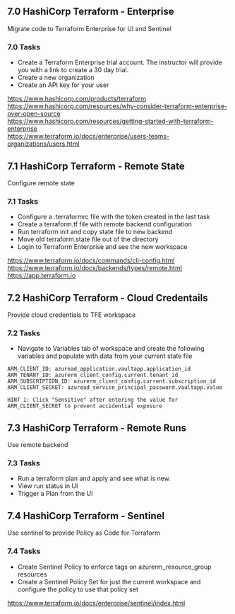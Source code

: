 ## 7.0 HashiCorp Terraform - Enterprise
Migrate code to Terraform Enterprise for UI and Sentinel

### 7.0 Tasks
* Create a Terraform Enterprise trial account. The instructor will provide you with a link to create a 30 day trial.
* Create a new organization
* Create an API key for your user

https://www.hashicorp.com/products/terraform  
https://www.hashicorp.com/resources/why-consider-terraform-enterprise-over-open-source  
https://www.hashicorp.com/resources/getting-started-with-terraform-enterprise  
https://www.terraform.io/docs/enterprise/users-teams-organizations/users.html  

## 7.1 HashiCorp Terraform - Remote State
Configure remote state

### 7.1 Tasks
* Configure a .terraformrc file with the token created in the last task
* Create a terraform.tf file with remote backend configuration
* Run terraform init and copy state file to new backend
* Move old terraform.state file out of the directory
* Login to Terraform Enterprise and see the new workspace

https://www.terraform.io/docs/commands/cli-config.html  
https://www.terraform.io/docs/backends/types/remote.html  
https://app.terraform.io  

## 7.2 HashiCorp Terraform - Cloud Credentails
Provide cloud credentials to TFE workspace

### 7.2 Tasks
* Navigate to Variables tab of workspace and create the following variables and populate with data from your current state file

`ARM_CLIENT_ID: azuread_application.vaultapp.application_id`  
`ARM_TENANT_ID: azurerm_client_config.current.tenant_id`  
`ARM_SUBSCRIPTION_ID: azurerm_client_config.current.subscription_id`  
`ARM_CLIENT_SECRET: azuread_service_principal_password.vaultapp.value`  

`HINT 1: Click "Sensitive" after entering the value for ARM_CLIENT_SECRET to prevent accidential exposure`

## 7.3 HashiCorp Terraform - Remote Runs
Use remote backend

### 7.3 Tasks
* Run a terraform plan and apply and see what is new.
* View run status in UI
* Trigger a Plan from the UI

## 7.4 HashiCorp Terraform - Sentinel
Use sentinel to provide Policy as Code for Terraform

### 7.4 Tasks
* Create Sentinel Policy to enforce tags on azurerm_resource_group resources
* Create a Sentinel Policy Set for just the current workspace and configure the policy to use that policy set

https://www.terraform.io/docs/enterprise/sentinel/index.html  
